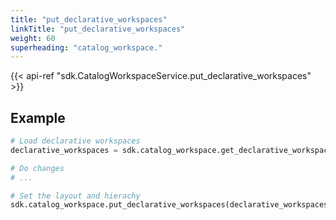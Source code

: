 ```yaml
---
title: "put_declarative_workspaces"
linkTitle: "put_declarative_workspaces"
weight: 60
superheading: "catalog_workspace."
---
```


{{< api-ref "sdk.CatalogWorkspaceService.put_declarative_workspaces" >}}

## Example

```python
# Load declarative workspaces
declarative_workspaces = sdk.catalog_workspace.get_declarative_workspaces()

# Do changes
# ...

# Set the layout and hierachy
sdk.catalog_workspace.put_declarative_workspaces(declarative_workspaces)
```

